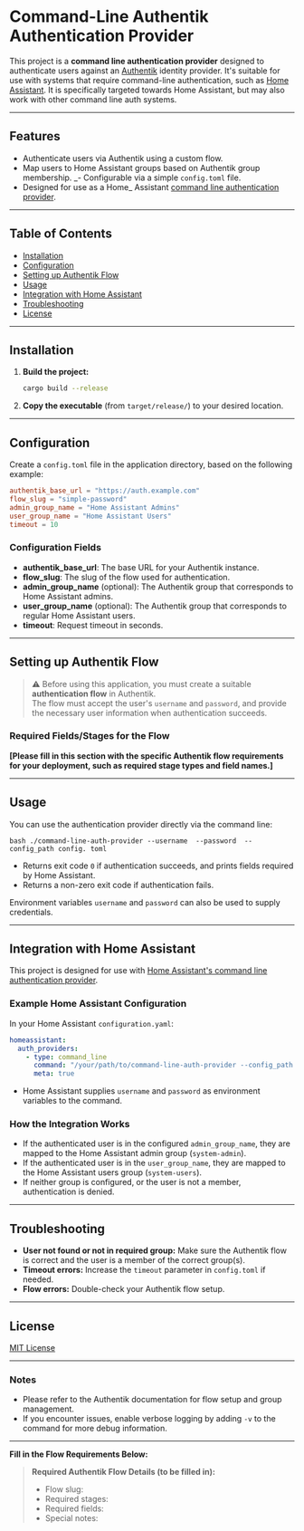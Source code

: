 # Command-Line Authentik Authentication Provider

This project is a **command line authentication provider** designed to authenticate users against
an [Authentik](https://goauthentik.io/) identity provider. It's suitable for use with systems that require command-line
authentication, such as [Home Assistant](https://www.home-assistant.io/). It is specifically targeted towards Home
Assistant, but may also work with other command line auth systems.

---

## Features

- Authenticate users via Authentik using a custom flow.
- Map users to Home Assistant groups based on Authentik group membership.
_- Configurable via a simple `config.toml` file.
- Designed for use as a Home_
  Assistant [command line authentication provider](https://www.home-assistant.io/docs/authentication/providers/#command-line).

---

## Table of Contents

- [Installation](#installation)
- [Configuration](#configuration)
- [Setting up Authentik Flow](#setting-up-authentik-flow)
- [Usage](#usage)
- [Integration with Home Assistant](#integration-with-home-assistant)
- [Troubleshooting](#troubleshooting)
- [License](#license)

---

## Installation

1. **Build the project:**

   ```bash
   cargo build --release
   ```

2. **Copy the executable** (from `target/release/`) to your desired location.

---

## Configuration

Create a `config.toml` file in the application directory, based on the following example:
```toml
authentik_base_url = "https://auth.example.com" 
flow_slug = "simple-password" 
admin_group_name = "Home Assistant Admins" 
user_group_name = "Home Assistant Users" 
timeout = 10
``` 

### Configuration Fields

- **authentik_base_url**: The base URL for your Authentik instance.
- **flow_slug**: The slug of the flow used for authentication.
- **admin_group_name** (optional): The Authentik group that corresponds to Home Assistant admins.
- **user_group_name** (optional): The Authentik group that corresponds to regular Home Assistant users.
- **timeout**: Request timeout in seconds.

---

## Setting up Authentik Flow

> ⚠️ Before using this application, you must create a suitable **authentication flow** in Authentik.  
> The flow must accept the user's `username` and `password`, and provide the necessary user information when authentication succeeds.

### Required Fields/Stages for the Flow

**[Please fill in this section with the specific Authentik flow requirements for your deployment, such as required stage types and field names.]**

---

## Usage

You can use the authentication provider directly via the command line:
```
bash ./command-line-auth-provider --username  --password  --config_path config. toml
``` 

- Returns exit code `0` if authentication succeeds, and prints fields required by Home Assistant.
- Returns a non-zero exit code if authentication fails.

Environment variables `username` and `password` can also be used to supply credentials.

---

## Integration with Home Assistant

This project is designed for use with [Home Assistant's command line authentication provider](https://www.home-assistant.io/docs/authentication/providers/#command-line).

### Example Home Assistant Configuration

In your Home Assistant `configuration.yaml`:
```yaml 
homeassistant: 
  auth_providers: 
    - type: command_line
      command: "/your/path/to/command-line-auth-provider --config_path /your/path/to/config.toml" 
      meta: true
``` 

- Home Assistant supplies `username` and `password` as environment variables to the command.

### How the Integration Works

- If the authenticated user is in the configured `admin_group_name`, they are mapped to the Home Assistant admin group (`system-admin`).
- If the authenticated user is in the `user_group_name`, they are mapped to the Home Assistant users group (`system-users`).
- If neither group is configured, or the user is not a member, authentication is denied.

---

## Troubleshooting

- **User not found or not in required group:** Make sure the Authentik flow is correct and the user is a member of the correct group(s).
- **Timeout errors:** Increase the `timeout` parameter in `config.toml` if needed.
- **Flow errors:** Double-check your Authentik flow setup.

---

## License

[MIT License](./LICENSE)

---

### Notes

- Please refer to the Authentik documentation for flow setup and group management.
- If you encounter issues, enable verbose logging by adding `-v` to the command for more debug information.

---

**Fill in the Flow Requirements Below:**

> **Required Authentik Flow Details (to be filled in):**
>
> - Flow slug:
> - Required stages:
> - Required fields:
> - Special notes:
```

